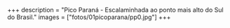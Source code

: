 +++
description = "Pico Paraná - Escalaminhada ao ponto mais alto do Sul do Brasil."
images = ["fotos/01picoparana/pp0.jpg"]
+++
